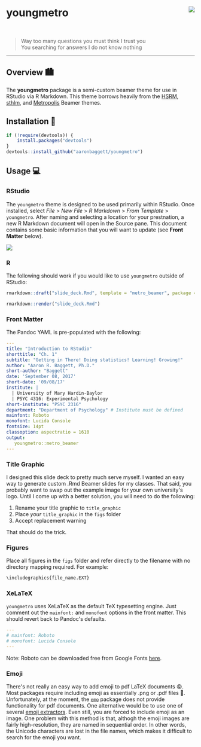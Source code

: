 
youngmetro <img src="http://aaronbaggett.com/images/youngmetro_logo.png" align="right" />
=========================================================================================

<br>

> Way too many questions you must think I trust you  
> You searching for answers I do not know nothing

------------------------------------------------------------------------

Overview 🏙
----------

The **youngmetro** package is a semi-custom beamer theme for use in RStudio via R Markdown. This theme borrows heavily from the [HSRM](https://github.com/benjamin-weiss/hsrmbeamertheme), [sthlm](https://github.com/markolsonse/sthlmBeamerTheme), and [Metropolis](https://github.com/matze/mtheme) Beamer themes.

Installation 🔌
--------------

``` r
if (!require(devtools)) {
    install.packages("devtools")
}
devtools::install_github("aaronbaggett/youngmetro")
```

Usage 💻
-------

### RStudio

The `youngmetro` theme is designed to be used primarily within RStudio. Once installed, select *File* &gt; *New File* &gt; *R Markdown* &gt; *From Template* &gt; `youngmetro`. After naming and selecting a location for your prestnation, a new R Markdown document will open in the Source pane. This document contains some basic information that you will want to update (see **Front Matter** below).

<img src="http://aaronbaggett.com/images/from_template.png" align="center" />

### R

The following should work if you would like to use `youngmetro` outside of RStudio:

``` r
rmarkdown::draft("slide_deck.Rmd", template = "metro_beamer", package = "youngmetro")

rmarkdown::render("slide_deck.Rmd")
```

### Front Matter

The Pandoc YAML is pre-populated with the following:

``` yaml
---
title: "Introduction to RStudio"
shorttitle: "Ch. 1"
subtitle: "Getting in There! Doing statistics! Learning! Growing!"
author: "Aaron R. Baggett, Ph.D."
short-author: "Baggett"
date: 'September 08, 2017'
short-date: '09/08/17'
institute: | 
  | University of Mary Hardin-Baylor
  | PSYC 4316: Experimental Psychology
short-institute: "PSYC 2316"
department: "Department of Psychology" # Institute must be defined
mainfont: Roboto
monofont: Lucida Console
fontsize: 14pt
classoption: aspectratio = 1610
output: 
   youngmetro::metro_beamer
---
```

### Title Graphic

I designed this slide deck to pretty much serve myself. I wanted an easy way to generate custom .Rmd Beamer slides for my classes. That said, you probably want to swap out the example image for your own university's logo. Until I come up with a better solution, you will need to do the following:

1.  Rename your title graphic to `title_graphic`
2.  Place *your* `title_graphic` in the `figs` folder
3.  Accept replacement warning

That should do the trick.

### Figures

Place all figures in the `figs` folder and refer directly to the filename with no directory mapping required. For example:

``` r
\includegraphics{file_name.EXT}
```

### XeLaTeX

`youngmetro` uses XeLaTeX as the default TeX typesetting engine. Just comment out the `mainfont:` and `monofont` options in the front matter. This should revert back to Pandoc's defaults.

``` yaml
---
# mainfont: Roboto
# monofont: Lucida Console
---
```

Note: Roboto can be downloaded free from Google Fonts [here](https://fonts.google.com/specimen/Roboto).

### Emoji

There's not really an easy way to add emoji to pdf LaTeX documents 😡. Most packages require including emoji as essentially .png or .pdf files 🤕. Unfortunately, at the moment, the [`emo`](https://github.com/hadley/emo) package does not provide functionality for pdf documents. One alternative would be to use one of several [emoji extractors](https://github.com/rinatkhanov/emoji-extractor). Even still, you are forced to include emoji as an image. One problem with this method is that, althogh the emoji images are fairly high-resolution, they are named in sequential order. In other words, the Unicode characters are lost in the file names, which makes it difficult to search for the emoji you want.

